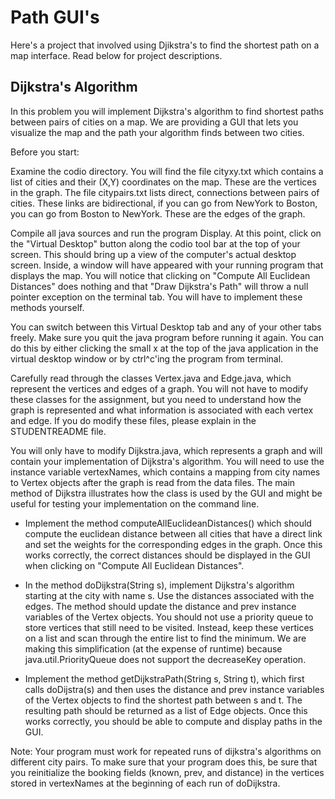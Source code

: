 # Path GUI's

Here's a project that involved using Djikstra's to find the shortest path on a map interface. Read below for project descriptions. 

## Dijkstra's Algorithm

In this problem you will implement Dijkstra's algorithm to find shortest paths between pairs of cities on a map. We are providing a GUI that lets you visualize the map and the path your algorithm finds between two cities.

Before you start:

Examine the codio directory.  You will find the file cityxy.txt which contains a list of cities and their (X,Y) coordinates on the map. These are the vertices in the graph. The file citypairs.txt lists direct, connections between pairs of cities. These links are bidirectional, if you can go from NewYork to Boston, you can go from Boston to NewYork. These are the edges of the graph.

Compile all java sources and run the program Display. At this point, click on the "Virtual Desktop" button along the codio tool bar at the top of your screen. This should bring up a view of the computer's actual desktop screen.  Inside, a window will have appeared with your running program that displays the map. You will notice that clicking on "Compute All Euclidean Distances" does nothing and that "Draw Dijkstra's Path" will throw a null pointer exception on the terminal tab. You will have to implement these methods yourself.

You can switch between this Virtual Desktop tab and any of your other tabs freely.  Make sure you quit the java program before running it again. You can do this by either clicking the small x at the top of the java application in the virtual desktop window or by ctrl^c'ing the program from terminal.

Carefully read through the classes Vertex.java and Edge.java, which represent the vertices and edges of a graph. You will not have to modify these classes for the assignment, but you need to understand how the graph is represented and what information is associated with each vertex and edge. If you do modify these files, please explain in the STUDENTREADME file.

You will only have to modify Dijkstra.java, which represents a graph and will contain your implementation of Dijkstra's algorithm. You will need to use the instance variable vertexNames, which contains a mapping from city names to Vertex objects after the graph is read from the data files. The main method of Dijkstra illustrates how the class is used by the GUI and might be useful for testing your implementation on the command line.

* Implement the method computeAllEuclideanDistances() which should compute the euclidean distance between all cities that have a direct link and set the weights for the corresponding edges in the graph. Once this works correctly, the correct distances should be displayed in the GUI when clicking on "Compute All Euclidean Distances".

* In the method doDijkstra(String s), implement Dijkstra's algorithm starting at the city with name s. Use the distances associated with the edges. The method should update the distance and prev instance variables of the Vertex objects. You should not use a priority queue to store vertices that still need to be visited. Instead, keep these vertices on a list and scan through the entire list to find the minimum. We are making this simplification (at the expense of runtime) because java.util.PriorityQueue does not support the decreaseKey operation.

* Implement the method getDijkstraPath(String s, String t), which first calls doDijstra(s) and then uses the distance and prev instance variables of the Vertex objects to find the shortest path between s and t. The resulting path should be returned as a list of Edge objects. Once this works correctly, you should be able to compute and display paths in the GUI.

Note: Your program must work for repeated runs of dijkstra's algorithms on different city pairs.  To make sure that your program does this, be sure that you reinitialize the booking fields (known, prev, and distance) in the vertices stored in vertexNames at the beginning of each run of doDijkstra. 
